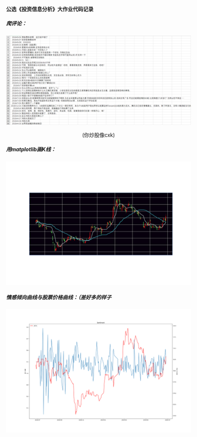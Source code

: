 #### 公选《投资信息分析》大作业代码记录

##### 爬评论：

![1561798149002](https://github.com/HandsomeYT/-/blob/master/img/1561798149002.png)

<center>(你炒股像cxk)</center>



##### 用matplotlib画K线：

![kline](https://github.com/HandsomeYT/-/blob/master/img/kline.png)

##### 情感倾向曲线与股票价格曲线：（差好多的样子

![compare](https://github.com/HandsomeYT/-/blob/master/img/compare.png)

